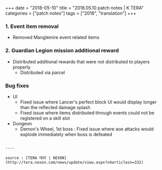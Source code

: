 +++
date = "2018-05-10"
title = "2018.05.10 patch notes | K TERA"
categories = ["patch notes"]
tags = ["2018", "translation"]
+++

### 1. Event item removal
- Removed Manglemire event related items

### 2. Guardian Legion mission additional reward
- Distributed additional rewards that were not distributed to players properly
  - Distributed via parcel

### Bug fixes
- UI
  - Fixed issue where Lancer's perfect block UI would display longer than the reflected damage splash
  - Fixed issue where items distributed through events could not be registered on a skill slot
- Dungeon
  - Demon's Wheel, 1st boss : Fixed issue where aoe attacks would explode immediately when boss is defeated
```

----

source : [TERA 테라 | NEXON](http://tera.nexon.com/news/update/view.aspx?n4articlesn=332)
